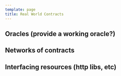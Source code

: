 ```yaml
---
template: page
title: Real World Contracts
---
```


## Oracles (provide a working oracle?)

## Networks of contracts

## Interfacing resources (http libs, etc)
